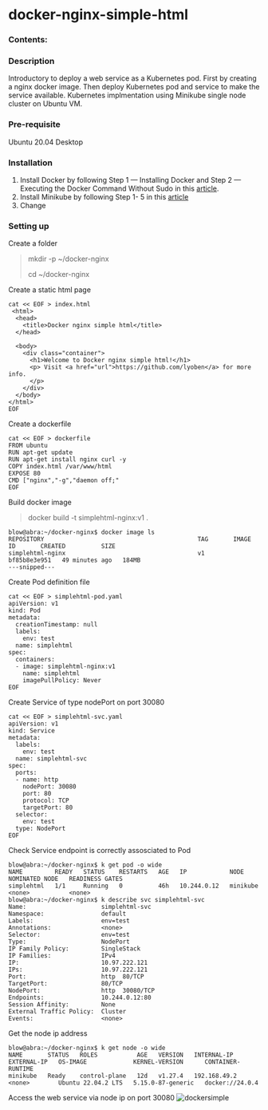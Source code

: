 # docker-nginx-simple-html

### Contents:

### Description
Introductory to deploy a web service as a Kubernetes pod. First by creating a nginx docker image. Then deploy Kubernetes pod and service to make the service available. Kubernetes implmentation using Minikube single node cluster on Ubuntu VM.

### Pre-requisite
Ubuntu 20.04 Desktop

### Installation
1. Install Docker by following Step 1 — Installing Docker and Step 2 — Executing the Docker Command Without Sudo in this [article](https://www.digitalocean.com/community/tutorials/how-to-install-and-use-docker-on-ubuntu-20-04/).
2. Install Minikube by following Step 1- 5 in this [article](https://www.linuxtechi.com/how-to-install-minikube-on-ubuntu/)
3. Change

### Setting up
Create a folder
> mkdir -p ~/docker-nginx
>
> cd ~/docker-nginx

Create a static html page
```
cat << EOF > index.html
 <html>
  <head>
    <title>Docker nginx simple html</title>
  </head>

  <body>
    <div class="container">
      <h1>Welcome to Docker nginx simple html!</h1>
      <p> Visit <a href="url">https://github.com/lyoben</a> for more info.
      </p>
    </div>
  </body>
</html>
EOF
```

Create a dockerfile
```
cat << EOF > dockerfile
FROM ubuntu
RUN apt-get update
RUN apt-get install nginx curl -y
COPY index.html /var/www/html
EXPOSE 80
CMD ["nginx","-g","daemon off;"
EOF
```
Build docker image
> docker build -t simplehtml-nginx:v1 .
```
blow@abra:~/docker-nginx$ docker image ls
REPOSITORY                                           TAG       IMAGE ID       CREATED          SIZE
simplehtml-nginx                                     v1        bf85b8e3e951   49 minutes ago   184MB
---snipped---
```
Create Pod definition file
```
cat << EOF > simplehtml-pod.yaml
apiVersion: v1
kind: Pod
metadata:
  creationTimestamp: null
  labels:
    env: test
  name: simplehtml
spec:
  containers:
  - image: simplehtml-nginx:v1
    name: simplehtml
    imagePullPolicy: Never
EOF
```
Create Service of type nodePort on port 30080
```
cat << EOF > simplehtml-svc.yaml
apiVersion: v1
kind: Service
metadata:
  labels:
    env: test
  name: simplehtml-svc
spec:
  ports:
  - name: http
    nodePort: 30080
    port: 80
    protocol: TCP
    targetPort: 80
  selector:
    env: test
  type: NodePort
EOF
```

Check Service endpoint is correctly assosciated to Pod


```
blow@abra:~/docker-nginx$ k get pod -o wide
NAME         READY   STATUS    RESTARTS   AGE   IP            NODE       NOMINATED NODE   READINESS GATES
simplehtml   1/1     Running   0          46h   10.244.0.12   minikube   <none>           <none>
blow@abra:~/docker-nginx$ k describe svc simplehtml-svc 
Name:                     simplehtml-svc
Namespace:                default
Labels:                   env=test
Annotations:              <none>
Selector:                 env=test
Type:                     NodePort
IP Family Policy:         SingleStack
IP Families:              IPv4
IP:                       10.97.222.121
IPs:                      10.97.222.121
Port:                     http  80/TCP
TargetPort:               80/TCP
NodePort:                 http  30080/TCP
Endpoints:                10.244.0.12:80
Session Affinity:         None
External Traffic Policy:  Cluster
Events:                   <none>
```
Get the node ip address
```
blow@abra:~/docker-nginx$ k get node -o wide
NAME       STATUS   ROLES           AGE   VERSION   INTERNAL-IP    EXTERNAL-IP   OS-IMAGE             KERNEL-VERSION      CONTAINER-RUNTIME
minikube   Ready    control-plane   12d   v1.27.4   192.168.49.2   <none>        Ubuntu 22.04.2 LTS   5.15.0-87-generic   docker://24.0.4
```
Access the web service via node ip on port 30080
![dockersimple](https://github.com/lyoben/docker_nginx_simplehtml/assets/81006481/b586a787-fdb2-44ed-9013-04f6ef9c0b13)


